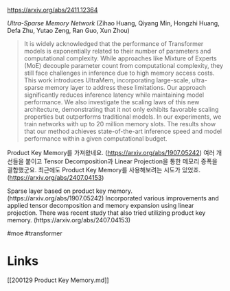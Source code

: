 https://arxiv.org/abs/2411.12364

*Ultra-Sparse Memory Network* (Zihao Huang, Qiyang Min, Hongzhi Huang, Defa Zhu, Yutao Zeng, Ran Guo, Xun Zhou)

> It is widely acknowledged that the performance of Transformer models is exponentially related to their number of parameters and computational complexity. While approaches like Mixture of Experts (MoE) decouple parameter count from computational complexity, they still face challenges in inference due to high memory access costs. This work introduces UltraMem, incorporating large-scale, ultra-sparse memory layer to address these limitations. Our approach significantly reduces inference latency while maintaining model performance. We also investigate the scaling laws of this new architecture, demonstrating that it not only exhibits favorable scaling properties but outperforms traditional models. In our experiments, we train networks with up to 20 million memory slots. The results show that our method achieves state-of-the-art inference speed and model performance within a given computational budget.

Product Key Memory를 가져왔네요. (https://arxiv.org/abs/1907.05242) 여러 개선들을 붙이고 Tensor Decomposition과 Linear Projection을 통한 메모리 증폭을 결합했군요. 최근에도 Product Key Memory를 사용해보려는 시도가 있었죠. (https://arxiv.org/abs/2407.04153)

<english>
Sparse layer based on product key memory. (https://arxiv.org/abs/1907.05242) Incorporated various improvements and applied tensor decomposition and memory expansion using linear projection. There was recent study that also tried utilizing product key memory. (https://arxiv.org/abs/2407.04153)
</english>

#moe #transformer

# Links

[[200129 Product Key Memory.md]]